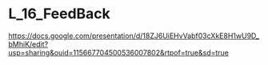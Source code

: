 # L_16_FeedBack
https://docs.google.com/presentation/d/18ZJ6UiEHvVabf03cXkE8H1wU9D_bMhiK/edit?usp=sharing&ouid=115667704500536007802&rtpof=true&sd=true
